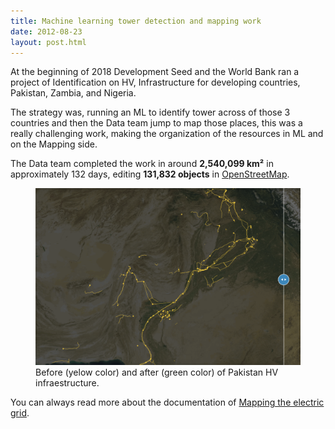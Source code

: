 ```yaml
---
title: Machine learning tower detection and mapping work
date: 2012-08-23
layout: post.html
---
```


At the beginning of 2018 Development Seed and the World Bank ran a project of Identification on HV, Infrastructure for developing countries, Pakistan, Zambia, and Nigeria.

The strategy was, running an ML to identify tower across of those 3 countries and then the Data team jump to map those places, this was a really challenging work, making the organization of the resources in ML and on the Mapping side.

The Data team completed the work in around <b>2,540,099 km²</b> in approximately 132 days, editing <b>131,832 objects</b> in [OpenStreetMap](https://www.openstreetmap.org/).

<figure class="align-center">
  <img src="/assets/images/mapping_4.gif"/>
  <figcaption>Before (yelow color) and after (green color) of Pakistan HV infraestructure.</figcaption>
</figure>

You can always read more about the documentation of [Mapping the electric grid](https://devseed.com/ml-grid-docs/).
